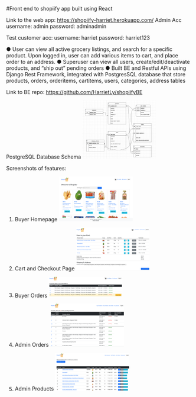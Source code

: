 #Front end to shopiify app built using React

Link to the web app:
https://shopiify-harriet.herokuapp.com/
Admin Acc
username: admin
password: adminadmin

Test customer acc:
username: harriet
password: harriet123

●	User can view all active grocery listings, and search for a specific product. Upon logged in, user can add various items to cart, and place order to an address. 
●	Superuser can view all users, create/edit/deactivate products, and “ship out” pending orders
●	Built BE and Restful APIs using Django Rest Framework, integrated with PostgresSQL database that store products, orders, orderitems, cartitems, users, categories, address tables

Link to BE repo: https://github.com/HarrietLy/shopiifyBE


PostgreSQL Database Schema
<img
  src="./screenshots_readme/database_schema.png"
  alt="database"
  title="Database Schema"
  style="display: inline-block; margin: 0 auto; max-width: 200px">

Screenshots of features:
1. Buyer Homepage
<img
  src="./screenshots_readme/BuyerHomePage.png"
  alt="database"
  title="Database Schema"
  style="display: inline-block; margin: 0 auto; max-width: 200px">

2. Cart and Checkout Page
<img
  src="./screenshots_readme/Cart.png"
  alt="database"
  title="Database Schema"
  style="display: inline-block; margin: 0 auto; max-width: 200px">

3. Buyer Orders
<img
  src="./screenshots_readme/BuyerOrders.png"
  alt="database"
  title="Database Schema"
  style="display: inline-block; margin: 0 auto; max-width: 200px">

4. Admin Orders
<img
  src="./screenshots_readme/AdminOrders.png"
  alt="database"
  title="Database Schema"
  style="display: inline-block; margin: 0 auto; max-width: 200px">

5. Admin Products
<img
  src="./screenshots_readme/AdminProducts.png"
  alt="database"
  title="Database Schema"
  style="display: inline-block; margin: 0 auto; max-width: 200px">
